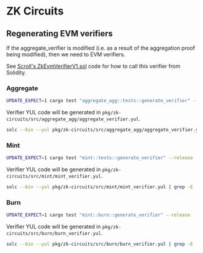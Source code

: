 # ZK Circuits


## Regenerating EVM verifiers

If the aggregate_verifier is modified (i.e. as a result of the aggregation proof being modified), then we need to EVM verifiers.

See [Scroll's ZkEvmVerifierV1.sol](https://github.com/scroll-tech/scroll/blob/4aa5d5cd37649b26d442147e9c2b79e330ba1a2f/contracts/src/libraries/verifier/ZkEvmVerifierV1.sol#L37) code for how to call this verifier from Solidity.


### Aggregate

```sh
UPDATE_EXPECT=1 cargo test "aggregate_agg::tests::generate_verifier" --release
```

Verifier YUL code will be generated in `pkg/zk-circuits/src/aggregate_agg/aggregate_verifier.yul`.

```sh
solc --bin --yul pkg/zk-circuits/src/aggregate_agg/aggregate_verifier.yul | grep -E '^[0-9a-fA-F]+$' >eth/contracts/AggregateVerifier.bin
```

### Mint

```sh
UPDATE_EXPECT=1 cargo test "mint::tests::generate_verifier" --release
```

Verifier YUL code will be generated in `pkg/zk-circuits/src/mint/mint_verifier.yul`.

```sh
solc --bin --yul pkg/zk-circuits/src/mint/mint_verifier.yul | grep -E '^[0-9a-fA-F]+$' >eth/contracts/MintVerifier.bin
```

### Burn

```sh
UPDATE_EXPECT=1 cargo test "mint::burn::generate_verifier" --release
```

Verifier YUL code will be generated in `pkg/zk-circuits/src/burn/burn_verifier.yul`.

```sh
solc --bin --yul pkg/zk-circuits/src/burn/burn_verifier.yul | grep -E '^[0-9a-fA-F]+$' >eth/contracts/BurnVerifier.bin
```


